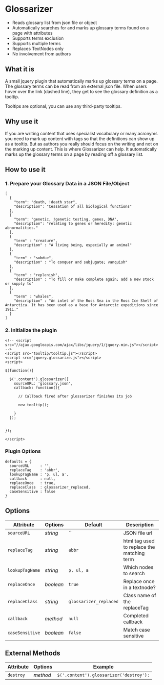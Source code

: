 # Glossarizer

* Reads glossary list from json file or object
* Automatically searches for and marks up glossary terms found on a page with <abbr> attributes
* Supports terms exclusion
* Supports multiple terms
* Replaces TextNodes only
* No involvement from authors

## What it is

A small jquery plugin that automatically marks up glossary terms on a page. The glossary terms can be read from an external json file. When users hover over the link (dashed line), they get to see the glossary definition as a tooltip.

Tooltips are optional, you can use any third-party tooltips.

## Why use it

If you are writing content that uses specialist vocabulary or many acronyms you need to mark up content with <abbr> tags so that the definitions can show up as a tooltip. But as authors you really should focus on the writing and not on the marking up content. This is where Glossarizer can help. It automatically marks up the glossary terms on a page by reading off a glossary list.

## How to use it

### 1. Prepare your Glossary Data in a JSON File/Object


    [
      {
        "term": "death, !death star",
        "description": "Cessation of all biological functions"
      },
      {
        "term": "genetic, !genetic testing, genes, DNA",
        "description": "relating to genes or heredity: genetic abnormalities."
      },
      {
        "term" : "creature",
        "description" : "A living being, especially an animal"
      },
      {
        "term" : "subdue",
        "description" : "To conquer and subjugate; vanquish"
      },
      {
        "term" : "replenish",
        "description" : "To fill or make complete again; add a new stock or supply to"
      },
      {
        "term" : "whales",
        "description" : "An inlet of the Ross Sea in the Ross Ice Shelf of Antarctica. It has been used as a base for Antarctic expeditions since 1911."
      }
    ]

### 2. Initialize the plugin


    <!-- <script src="//ajax.googleapis.com/ajax/libs/jquery/1/jquery.min.js"></script> -->
    <script src="tooltip/tooltip.js"></script>
    <script src="jquery.glossarize.js"></script>
    <script>

    $(function(){

      $('.content').glossarizer({
        sourceURL: 'glossary.json',
        callback: function(){

          // Callback fired after glossarizer finishes its job

          new tooltip();

        }
      });


    });

    </script>



### Plugin Options


    defaults = {
      sourceURL     : '',
      replaceTag    : 'abbr',
      lookupTagName : 'p, ul, a',
      callback      : null,
      replaceOnce   : true,
      replaceClass  : glossarizer_replaced,
      caseSensitive : false
    }


## Options

Attribute  | Options                   | Default             | Description
---        | ---                       | ---                 | ---
`sourceURL`   | *string*                  | ``              | JSON file url
`replaceTag`    | *string*                  | `abbr`               | html tag used to replace the matching term
`lookupTagName`   | *string*                     | `p, ul, a`               | Which nodes to search
`replaceOnce`    | *boolean*                  | `true`               | Replace once in a textnode?
`replaceClass`    | *string*                  | `glossarizer_replaced`               | Class name of the replaceTag
`callback`    | *method*                  | `null`               | Completed callback
`caseSensitive`    | *boolean*                  | `false`               | Match case sensitive

## External Methods

Attribute  | Options                   | Example
---        | ---                       | ---     
`destroy`    | *method*                  | `$('.content').glossarizer('destroy');`
